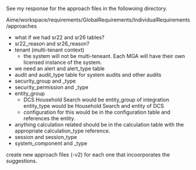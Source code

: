 See my response for the approach files in the followoing directory.

Aime/workspace/requirements/GlobalRequirements/IndividualRequirements/approaches
- what if we had sr22 and sr26 tables?
- sr22_reason and sr26_reason?
- tenant (multi-tenant context)
  - the system will not be multi-teneant. Each MGA will have their own licensed instance of the system.
- we need an alert and alert_type table
- audit and audit_type table for system audits and other audits
- security_group and _type
- security_permission and _type
- entity_group
  - DCS Household Search would be entity_group of integration entity_type would be Household Search and entity of DCS
  - configuration for this would be in the configuration table and references the entity.
- anything calculation related should be in the calculation table with the appropriate calculation_type reference.
- session and session_type
- system_component and _type

create new approach files (-v2) for each one that incoorporates the suggestions.